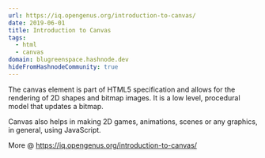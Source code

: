 ```yaml
---
url: https://iq.opengenus.org/introduction-to-canvas/
date: 2019-06-01
title: Introduction to Canvas
tags:
  - html
  - canvas
domain: blugreenspace.hashnode.dev
hideFromHashnodeCommunity: true
---
```


The canvas element is part of HTML5 specification and allows for the rendering of 2D shapes and bitmap images. It is a low level, procedural model that updates a bitmap.

Canvas also helps in making 2D games, animations, scenes or any graphics, in general, using JavaScript.

More @ https://iq.opengenus.org/introduction-to-canvas/